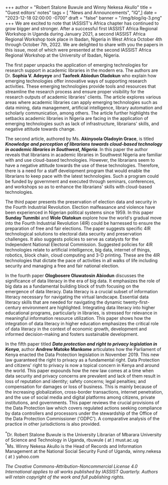+++
author = "Robert Stalone Buwule and Winny Nekesa Akullo"
title = "Guest editors' notes"
tags = [ "News and Announcements", "IQ",]
date = "2023-12-18 02:00:00 -0700"
draft = "false"
banner = "/img/blog/iq-3.png"
+++
We are excited to note that IASSIST's Africa chapter has continued to grow bigger and stronger. After a successful first IASSIST Africa Regional Workshop in Uganda during January 2021, a second IASSIST Africa Regional Workshop took place in Ibadan, Nigeria in West Africa October 4th through October 7th, 2022. We are delighted to share with you the papers in this issue, most of which were presented at the second IASSIST Africa Regional Workshop at the University of Ibadan, Nigeria. 

The first paper unpacks the application of emerging technologies for research support in academic libraries in the modern era. The authors are Dr. **Sophia V. Adeyeye** and **Taofeek Abiodun Oladokun** who explain how emerging technologies offer innovative ways of supporting research activities. These emerging technologies provide tools and resources that streamline the research process and ensure proper visibility for the research outputs of academic libraries' clients. The article explores various areas where academic libraries can apply emerging technologies such as data mining, data management, artificial intelligence, library automation and scholarly communication, among others. The article further highlights the setbacks academic libraries in Nigeria are facing in the application of emerging technologies such as lack of infrastructure, librarians' skills, and negative attitude towards change.

The second article, authored by Ms. **Akinyoola Oladoyin Grace**, is titled ***Knowledge and perception of librarians towards cloud-based technology in academic libraries in Southwest, Nigeria***. In this paper the author reveals that librarians in academic libraries in Southwest Nigeria are familiar with and use cloud-based technologies. However, the librarians seem to have a negative attitude towards the use of these technologies. Therefore, there is a need for a staff development program that would enable the librarians to keep pace with the latest technologies. Such a program could be funded by government and executed through seminars, conferences, and workshops so as to enhance the librarians' skills with cloud-based technologies.

The third paper presents the preservation of election data and security in the Fourth Industrial Revolution. Election malfeasance and violence have been experienced in Nigerian political systems since 1959. In this paper **Sunday Tunmibi** and **Wole Olatokun** explore how the world's gradual move into the Fourth Industrial Revolution (4IR) could be harnessed to ensure the preparation of free and fair elections. The paper suggests specific 4IR technological solutions to electoral data security and preservation challenges. It also suggests policies to serve as catalysts for the Independent National Electoral Commission. Suggested policies for 4IR technologies relate to artificial intelligence, big data, internet of things, robotics, block chain, cloud computing and 3-D printing. These are the 4IR technologies that dictate the pace of activities in all walks of life including security and managing a free and fair national election. 

In the fourth paper **Ologbosere Oluwatosin Abiodun** discusses the significance of data literacy in the era of big data. It emphasizes the role of big data as a fundamental building block of truth focusing on the emergence of data literacy.  Data literacy is a crucial subset of information literacy necessary for navigating the virtual landscape. Essential data literacy skills that are needed for navigating the dynamic twenty-first-century environment are highlighted. Integrating data literacy into higher educational programs, particularly in libraries, is stressed for relevance in meaningful information resource utilization. This paper shows how the integration of data literacy in higher education emphasizes the critical role of data literacy in the context of economic growth, development and informed decision-making and fosters sustainable development.

In the fifth paper titled ***Data protection and right to privacy legislation in Kenya***, author **Andrew Matoke Mankome** articulates how the Parliament of Kenya enacted the Data Protection legislation in November 2019. This new law guaranteed the right to privacy as a fundamental right. Data Protection and citizens' right to privacy is now a topical concern in Kenya and around the world. This paper expounds how the new law comes at a time when data security and privacy concerns are prevalent and lack of them result in loss of reputation and identity; safety concerns; legal penalties; and compensation for damages or loss of business. This is mainly because of the increasing globalization, cross-border transactions, internet penetration, and the use of social media and digital platforms among citizens, private institutions, and governments. This paper reviews the crucial provisions of the Data Protection law which covers regulated actions seeking compliance by data controllers and processors under the stewardship of the Office of the Data Protection Commissioner ('ODPC'). A comparative analysis of the practice in other jurisdictions is also provided. 

<sup>\*</sup>Dr. Robert Stalone Buwule is the University Librarian of Mbarara University of Science and Technology in Uganda, rbuwule ( at ) must.ac.ug<br />
<sup>\*</sup>Ms. Winny Nekesa Akullo is the Head of Records and Information Management at the National Social Security Fund of Uganda, winny.nekesa ( at ) yahoo.com

*The Creative Commons-Attribution-Noncommercial License 4.0 International applies to all works published by IASSIST Quarterly. Authors will retain copyright of the work and full publishing rights.*
